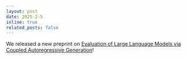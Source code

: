 ```yaml
---
layout: post
date: 2025-2-5
inline: true
related_posts: false
---
```


We released a new preprint on [Evaluation of Large Language Models via Coupled Autoregressive Generation](https://arxiv.org/abs/2502.01754)!
